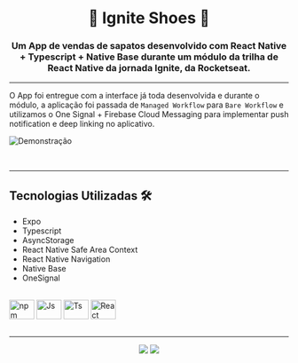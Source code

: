 <h1 align="center">👠 Ignite Shoes 👞</h1>

<div align="center">

</div>

<h3 align="center">Um App de vendas de sapatos desenvolvido com React Native + Typescript + Native Base durante um módulo da trilha de React Native da jornada Ignite, da Rocketseat.</h3>

---
O App foi entregue com a interface já toda desenvolvida e durante o módulo, a aplicação foi passada de `Managed Workflow` para `Bare Workflow` e utilizamos o One Signal + Firebase Cloud Messaging para implementar push notification e deep linking no aplicativo.

![Demonstração](https://user-images.githubusercontent.com/84635540/230691063-fc5cddc2-4975-4cf7-a516-620fd26835dc.gif)

<br />

---

<h2>Tecnologias Utilizadas 🛠</h2>

- Expo
- Typescript
- AsyncStorage
- React Native Safe Area Context
- React Native Navigation
- Native Base
- OneSignal

<div style="display: inline_block"><br>
  <img align="center" alt="npm" height="35" width="45" src="https://cdn.jsdelivr.net/gh/devicons/devicon/icons/npm/npm-original-wordmark.svg" />
  <img align="center" alt="Js" height="35" width="45"  src="https://cdn.jsdelivr.net/gh/devicons/devicon/icons/javascript/javascript-plain.svg">
  <img align="center" alt="Ts" height="35" width="45" src="https://cdn.jsdelivr.net/gh/devicons/devicon/icons/typescript/typescript-plain.svg">
  <img align="center" alt="React" height="35" width="45" src="https://cdn.jsdelivr.net/gh/devicons/devicon/icons/react/react-original.svg">
 </div>

<br>

---

<div id="footer" align="center"><a href="https://www.linkedin.com/in/matheus-andrade23/" target="_blank"><img src="https://img.shields.io/badge/-LinkedIn-%230077B5?style=for-the-badge&logo=linkedin&logoColor=white" target="_blank"></a>
<a href = "mailto:matheusandrade.ma2003@gmail.com"><img src="https://img.shields.io/badge/-Gmail-%23333?style=for-the-badge&logo=gmail&logoColor=white" target="_blank"></a></div>
